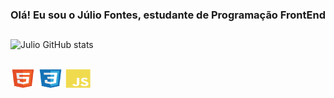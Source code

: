 ### Olá! Eu sou o Júlio Fontes, estudante de Programação FrontEnd

##

![Julio GitHub stats](https://github-readme-stats.vercel.app/api?username=JulioFontes06&show_icons=true&theme=dracula&count_private=true)

<div style="display: inline_block"><br>
  <img align="center" alt="Julio-HTML" height="30" width="40" src="https://raw.githubusercontent.com/devicons/devicon/master/icons/html5/html5-original.svg">
  <img align="center" alt="Julio-CSS" height="30" width="40" src="https://raw.githubusercontent.com/devicons/devicon/master/icons/css3/css3-original.svg">
  <img align="center" alt="Julio-JS" height="30" width="40" src="https://raw.githubusercontent.com/devicons/devicon/master/icons/javascript/javascript-plain.svg">
</div>



